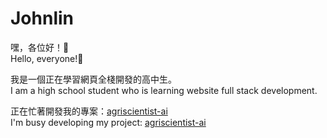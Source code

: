 # Johnlin

嘿，各位好！👋  
Hello, everyone!👋  

我是一個正在學習網頁全棧開發的高中生。  
I am a high school student who is learning website full stack development.

正在忙著開發我的專案：[agriscientist-ai](https://github.com/agriscientist-ai)  
I'm busy developing my project: [agriscientist-ai](https://github.com/agris)
